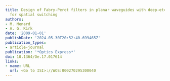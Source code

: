 ```yaml
---
title: Design of Fabry-Perot filters in planar waveguides with deep-etched features
  for spatial switching
authors:
- M. Menard
- A. G. Kirk
date: '2009-01-01'
publishDate: '2024-05-30T20:52:40.699465Z'
publication_types:
- article-journal
publication: '*Optics Express*'
doi: 10.1364/Oe.17.017614
links:
- name: URL
  url: <Go to ISI>://WOS:000270295300040
---
```

